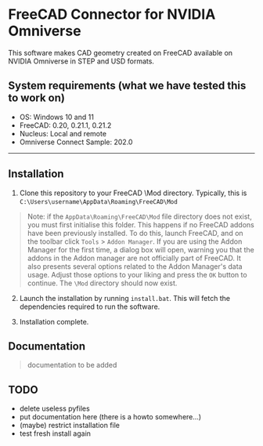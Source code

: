 # FreeCAD Connector for NVIDIA Omniverse
This software makes CAD geometry created on FreeCAD available on NVIDIA Omniverse in STEP and USD formats.

## System requirements (what we have tested this to work on)
- OS: Windows 10 and 11
- FreeCAD: 0.20, 0.21.1, 0.21.2
- Nucleus: Local and remote
- Omniverse Connect Sample: 202.0
---

## Installation
1. Clone this repository to your FreeCAD \Mod directory. Typically, this is `C:\Users\username\AppData\Roaming\FreeCAD\Mod`

> Note: if the `AppData\Roaming\FreeCAD\Mod` file directory does not exist, you must first initialise this folder. This happens if no FreeCAD addons have been previously installed. To do this, launch FreeCAD, and on the toolbar click `Tools` > `Addon Manager`. If you are using the Addon Manager for the first time, a dialog box will open, warning you that the addons in the Addon manager are not officially part of FreeCAD. It also presents several options related to the Addon Manager's data usage. Adjust those options to your liking and press the `OK` button to continue. The `\Mod` directory should now exist. 

2. Launch the installation by running `install.bat`. This will fetch the dependencies required to run the software. 

3. Installation complete.

## Documentation
> documentation to be added

## TODO
- delete useless pyfiles
- put documentation here (there is a howto somewhere...)
- (maybe) restrict installation file
- test fresh install again
